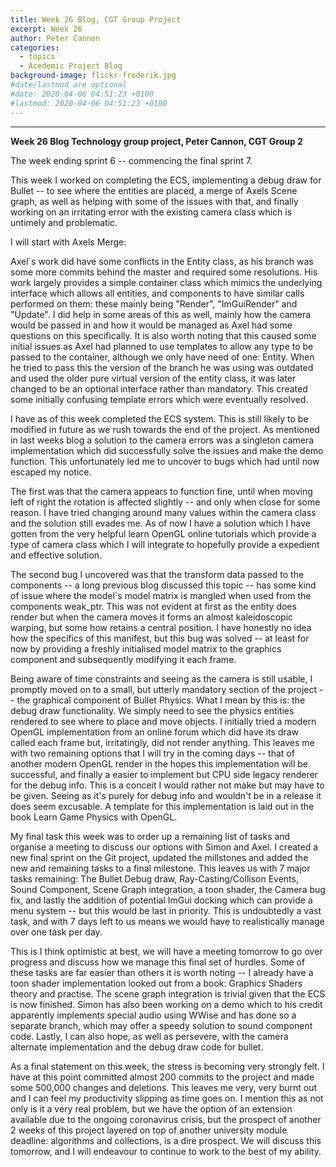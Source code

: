 ```yaml
---
title: Week 26 Blog, CGT Group Project
excerpt: Week 26
author: Peter Cannon
categories:
  - topics
  - Acedemic Project Blog
background-image: flickr-froderik.jpg
#date/lastmod are optional
#date: 2020-04-06 04:51:23 +0100
#lastmod: 2020-04-06 04:51:23 +0100
---
```


<hr />

**Week 26 Blog Technology group project, Peter Cannon, CGT Group 2**

The week ending sprint 6 -- commencing the final sprint 7.

This week I worked on completing the ECS, implementing a debug draw for Bullet -- to see where the entities are placed, a merge of Axels Scene graph, as well as helping with some of the issues with that, and finally working on an irritating error with the existing camera class which is untimely and problematic.

I will start with Axels Merge:

Axel`s work did have some conflicts in the Entity class, as his branch was some more commits behind the master and required some resolutions. His work largely provides a simple container class which mimics the underlying interface which allows all entities, and components to have similar calls performed on them: these mainly being "Render", "ImGuiRender" and "Update". I did help in some areas of this as well, mainly how the camera would be passed in and how it would be managed as Axel had some questions on this specifically. It is also worth noting that this caused some initial issues as Axel had planned to use templates to allow any type to be passed to the container, although we only have need of one: Entity. When he tried to pass this the version of the branch he was using was outdated and used the older pure virtual version of the entity class, it was later changed to be an optional interface rather than mandatory. This created some initially confusing template errors which were eventually resolved.

I have as of this week completed the ECS system. This is still likely to be modified in future as we rush towards the end of the project. As mentioned in last weeks blog a solution to the camera errors was a singleton camera implementation which did successfully solve the issues and make the demo function. This unfortunately led me to uncover to bugs which had until now escaped my notice.

The first was that the camera appears to function fine, until when moving left of right the rotation is affected slightly -- and only when close for some reason. I have tried changing around many values within the camera class and the solution still evades me. As of now I have a solution which I have gotten from the very helpful learn OpenGL online tutorials which provide a type of camera class which I will integrate to hopefully provide a expedient and effective solution.

The second bug I uncovered was that the transform data passed to the components -- a long previous blog discussed this topic -- has some kind of issue where the model`s model matrix is mangled when used from the components weak_ptr. This was not evident at first as the entity does render but when the camera moves it forms an almost kaleidoscopic warping, but some how retains a central position. I have honestly no idea how the specifics of this manifest, but this bug was solved -- at least for now by providing a freshly initialised model matrix to the graphics component and subsequently modifying it each frame.

Being aware of time constraints and seeing as the camera is still usable, I promptly moved on to a small, but utterly mandatory section of the project -- the graphical component of Bullet Physics. What I mean by this is: the debug draw functionality. We simply need to see the physics entities rendered to see where to place and move objects. I initially tried a modern OpenGL implementation from an online forum which did have its draw called each frame but, irritatingly, did not render anything. This leaves me with two remaining options that I will try in the coming days -- that of another modern OpenGL render in the hopes this implementation will be successful, and finally a easier to implement but CPU side legacy renderer for the debug info. This is a conceit I would rather not make but may have to be given. Seeing as it's purely for debug info and wouldn't be in a release it does seem excusable. A template for this implementation is laid out in the book Learn Game Physics with OpenGL.  

My final task this week was to order up a remaining list of tasks and organise a meeting to discuss our options with Simon and Axel. I created a new final sprint on the Git project, updated the millstones and added the new and remaining tasks to a final milestone. This leaves us with 7 major tasks remaining: The Bullet Debug draw, Ray-Casting/Collison Events, Sound Component, Scene Graph integration, a toon shader, the Camera bug fix, and lastly the addition of potential ImGui docking which can provide a menu system -- but this would be last in priority. This is undoubtedly a vast task, and with 7 days left to us means we would have to realistically manage over one task per day.

This is I think optimistic at best, we will have a meeting tomorrow to go over progress and discuss how we manage this final set of hurdles. Some of these tasks are far easier than others it is worth noting -- I already have a toon shader implementation looked out from a book: Graphics Shaders theory and practise. The scene graph integration is trivial given that the ECS is now finished. Simon has also been working on a demo which to his credit apparently implements special audio using WWise and has done so a separate branch, which may offer a speedy solution to sound component code. Lastly, I can also hope, as well as persevere, with the camera alternate implementation and the debug draw code for bullet.

As a final statement on this week, the stress is becoming very strongly felt. I have at this point committed almost 200 commits to the project and made some 500,000 changes and deletions. This leaves me very, very burnt out and I can feel my productivity slipping as time goes on. I mention this as not only is it a very real problem, but we have the option of an extension available due to the ongoing coronavirus crisis, but the prospect of another 2 weeks of this project layered on top of another university module deadline: algorithms and collections, is a dire prospect. We will discuss this tomorrow, and I will endeavour to continue to work to the best of my ability.